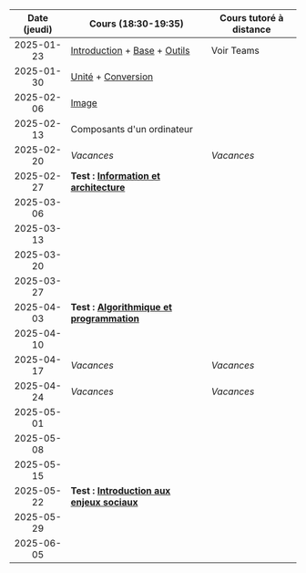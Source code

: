 | Date (jeudi) | Cours (18:30-19:35)                                                                             | Cours tutoré à distance |
| :----------: | ----------------------------------------------------------------------------------------------- | ----------------------- |
|  2025-01-23  | [Introduction](/docs/1mb/intro) + [Base](/docs/1mb/info/base) + [Outils](/docs/1mb/info/outils) | Voir Teams              |
|  2025-01-30  | [Unité](/docs/1mb/info/unite) + [Conversion](/docs/1mb/info/conversion)                         |                         |
|  2025-02-06  | [Image](/docs/1mb/info/image)                                                                   |                         |
|  2025-02-13  | Composants d'un ordinateur                                                                      |                         |
|  2025-02-20  | _Vacances_                                                                                      | _Vacances_              |
|  2025-02-27  | **Test : [Information et architecture](/docs/1mb/info)**                                        |                         |
|  2025-03-06  |                                                                                                 |                         |
|  2025-03-13  |                                                                                                 |                         |
|  2025-03-20  |                                                                                                 |                         |
|  2025-03-27  |                                                                                                 |                         |
|  2025-04-03  | **Test : [Algorithmique et programmation](/docs/1mb/prog)**                                     |                         |
|  2025-04-10  |                                                                                                 |                         |
|  2025-04-17  | _Vacances_                                                                                      | _Vacances_              |
|  2025-04-24  | _Vacances_                                                                                      | _Vacances_              |
|  2025-05-01  |                                                                                                 |                         |
|  2025-05-08  |                                                                                                 |                         |
|  2025-05-15  |                                                                                                 |                         |
|  2025-05-22  | **Test : [Introduction aux enjeux sociaux](/docs/1mb/enje)**                                    |                         |
|  2025-05-29  |                                                                                                 |                         |
|  2025-06-05  |                                                                                                 |                         |
